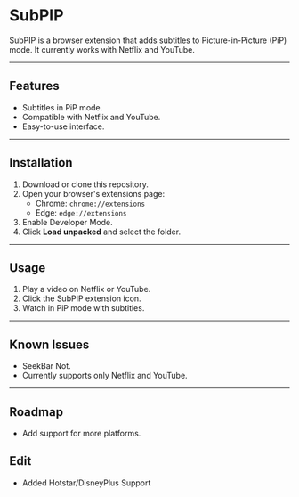 # SubPIP

SubPIP is a browser extension that adds subtitles to Picture-in-Picture (PiP) mode. It currently works with Netflix and YouTube.

---

## Features

- Subtitles in PiP mode.
- Compatible with Netflix and YouTube.
- Easy-to-use interface.

---

## Installation

1. Download or clone this repository.
2. Open your browser's extensions page:
   - Chrome: `chrome://extensions`
   - Edge: `edge://extensions`
3. Enable Developer Mode.
4. Click **Load unpacked** and select the folder.

---

## Usage

1. Play a video on Netflix or YouTube.
2. Click the SubPIP extension icon.
3. Watch in PiP mode with subtitles.

---

## Known Issues

- SeekBar Not.
- Currently supports only Netflix and YouTube.

---

## Roadmap

- Add support for more platforms.

## Edit

- Added Hotstar/DisneyPlus Support


